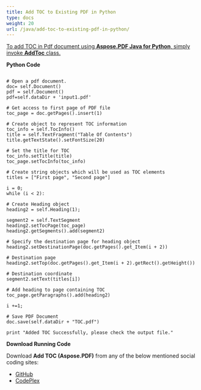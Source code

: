```yaml
---
title: Add TOC to Existing PDF in Python
type: docs
weight: 20
url: /java/add-toc-to-existing-pdf-in-python/
---
```


<ins>To add TOC in Pdf document using **Aspose.PDF Java for Python**, simply invoke **AddToc** class.

**Python Code**
```

# Open a pdf document.
doc= self.Document()
pdf = self.Document()
pdf=self.dataDir + 'input1.pdf'

# Get access to first page of PDF file
toc_page = doc.getPages().insert(1)

# Create object to represent TOC information
toc_info = self.TocInfo()
title = self.TextFragment("Table Of Contents")
title.getTextState().setFontSize(20)

# Set the title for TOC
toc_info.setTitle(title)
toc_page.setTocInfo(toc_info)

# Create string objects which will be used as TOC elements
titles = ["First page", "Second page"]

i = 0;
while (i < 2):

# Create Heading object
heading2 = self.Heading(1);

segment2 = self.TextSegment
heading2.setTocPage(toc_page)
heading2.getSegments().add(segment2)

# Specify the destination page for heading object
heading2.setDestinationPage(doc.getPages().get_Item(i + 2))

# Destination page
heading2.setTop(doc.getPages().get_Item(i + 2).getRect().getHeight())

# Destination coordinate
segment2.setText(titles[i])

# Add heading to page containing TOC
toc_page.getParagraphs().add(heading2)

i +=1;

# Save PDF Document
doc.save(self.dataDir + "TOC.pdf")

print "Added TOC Successfully, please check the output file."
```


**Download Running Code**

Download **Add TOC (Aspose.PDF)** from any of the below mentioned social coding sites:

- [GitHub](https://github.com/aspose-pdf/Aspose.PDF-for-Java/blob/master/Plugins/Aspose_Pdf_Java_for_Python/test/WorkingWithDocumentObject/AddToc/AddToc.py)
- [CodePlex](http://asposepdfjavapython.codeplex.com/SourceControl/latest#test/WorkingWithDocumentObject/AddToc/AddToc.py)
